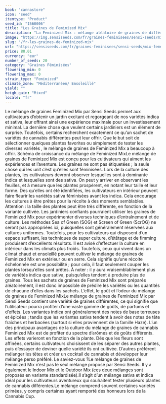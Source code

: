 ```yaml
---
book: "cannastore"
icon: "seed"
itemtype: "Product"
seed_id: "1560006"
title: "Les Graines de Feminized Mix"
description: "La Feminized Mix : mélange aléatoire de graines de différentes variétés par Sensi Seeds. Idéales pour l’expérimentation à un coût moindre."
image: "https://img.sensiseeds.com/fr/graines-feminisees/sensi-seeds/mix-femelle-image.png"
slug: "/fr-les-graines-de-feminized-mix"
url: "https://sensiseeds.com/fr/graines-feminisees/sensi-seeds/mix-femelle?a_aid=cannastore"
price: 80.01
currency: "eur"
number_of_seeds: 20
category: "Graines Féminisées"
flowering_min: 0
flowering_max: 0
strain_type: "Feminized"
climate_zone: "Méditerranéen/ Ensoleillé"
yield: ""
heigh_gain: "Mixed"
locale: "fr"
---
```

Le mélange de graines Feminized Mix par Sensi Seeds permet aux cultivateurs d’obtenir un jardin excitant et regorgeant de nos variétés indica et sativa, leur offrant ainsi une expérience maximale pour un investissement minimal. La dernière chose que veulent certains jardiniers est un élément de surprise. Toutefois, certains recherchent exactement ce qu’un sachet de variétés de cannabis différentes peut leur offrir. Que le but soit de sélectionner quelques plantes favorites ou simplement de tester les diverses variétés , le mélange de graines de Feminized Mix a beaucoup à offrir. Schéma de croissance du mélange de Feminized MixLe mélange de graines de Feminized Mix est conçu pour les cultivateurs qui aiment les expériences et l’aventure. Les graines ne sont pas étiquetées ; la seule chose qui les unit c’est qu’elles sont féminisées. Lors de la culture des plantes, les cultivateurs devront observer lesquelles sont à dominante indica et lesquelles sont des sativa. On peut y arriver en observant les feuilles, et à mesure que les plantes prospèrent, en notant leur taille et leur forme. Dès qu’elles ont été identifiées, les cultivateurs en intérieur peuvent faire fleurir les variétés sativa féminisées avant les indica. Cela encourage les cultures à être prêtes pour la récolte à des moments semblables. Attention : la taille des plantes peut être très différente, en fonction de la variante cultivée. Les jardiniers confiants pourraient utiliser les graines de Feminized Mix pour expérimenter diverses techniques d’entraînement et de culture. Les méthodes Sea of Green (SOG) et Screen of Green (ScrOG) ne seront pas appropriées ici, puisquelles sont généralement réservées aux cultures uniformes. Toutefois, pour les cultivateurs qui disposent d’un espace suffisant, les techniques de super culture, d’étêtage et de fimming produisent d’excellents résultats. Il est avisé d’effectuer la culture en intérieur dans les climats plus froids. Toutefois, ceux qui vivent dans un climat chaud et ensoleillé peuvent cultiver le mélange de graines de Feminized Mix en extérieur ou en serre. Cela signifie qu’une récolte échelonnée est une possibilité ; pour cela, il faut seulement couper les plantes lorsqu’elles sont prêtes. À noter : il y aura vraisemblablement plus de variétés indica que sativa, puisqu’elles tendent à produire plus de graines. Tous les sachets de graines de Feminized Mix sont préparés aléatoirement, il est donc impossible de prédire les variétés ou les quantités de chacune d’elles dans les sachets. L’effet, le goût et l’odeur du mélange de graines de Feminized MixLe mélange de graines de Feminized Mix par Sensi Seeds contient une variété de graines différentes, ce qui signifie que l’utilisateur pourra profiter d’une vaste gamme de goûts, de parfums et d’effets. Les variantes indica ont généralement des notes de base terreuses et épicées ; tandis que les variantes sativa tendent à avoir des notes de tête fraîches et herbacées (surtout si elles proviennent de la famille Haze). L’un des principaux avantages de la culture du mélange de graines de cannabis Feminized Mix est de profiter du spectre d’arômes et de goûts différents. Les effets varieront en fonction de la plante. Dès que les fleurs sont affinées, certains cultivateurs choisissent de les séparer des autres plantes, puis d’essayer de deviner quelle variété ils ont cultivée. D’autres préfèrent mélanger les têtes et créer un cocktail de cannabis et développer leur mélange perso préféré. Le saviez-vous ?Le mélange de graines de Feminized Mix n’est pas le seul mélange proposé par Sensi Seeds. Il y a également le Indoor Mix et le Outdoor Mix (ces deux mélanges sont proposés en variante standardisée).Il s’agit d’un mélange sativa et indica idéal pour les cultivateurs aventureux qui souhaitent tester plusieurs plantes de cannabis différentes.Le mélange comprend souvent certaines variétés primées, y compris certaines ayant remporté des honneurs lors de la Cannabis Cup.
